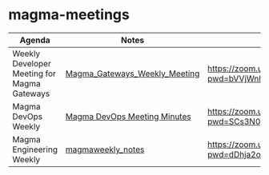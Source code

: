 # magma-meetings

Agenda | Notes | Zoom Link
---|---|---
Weekly Developer Meeting for Magma Gateways | [Magma_Gateways_Weekly_Meeting](https://etherpad.opendev.org/p/Magma_Gateways_Weekly_Meeting) | https://zoom.us/j/97365660313?pwd=bVVjWnh3L1lFeGZIV1ZyNVZBcDJ0Zz09
Magma DevOps Weekly | [Magma DevOps Meeting Minutes](https://docs.google.com/document/d/1DYaddkNdRMsYgS6hXYlo1X_5J2zP69pMS5Y_4BJnNsk/edit) | https://zoom.us/j/98475167675?pwd=SCs3N0pHQTR5ekhqRXFwL0NlOHBQdz09
Magma Engineering Weekly | [magmaweekly_notes](https://etherpad.opendev.org/p/magmaweekly_notes) | https://zoom.us/j/94414484599?pwd=dDhja2o0NW9rT256U0ZydmdzeGV6dz09

